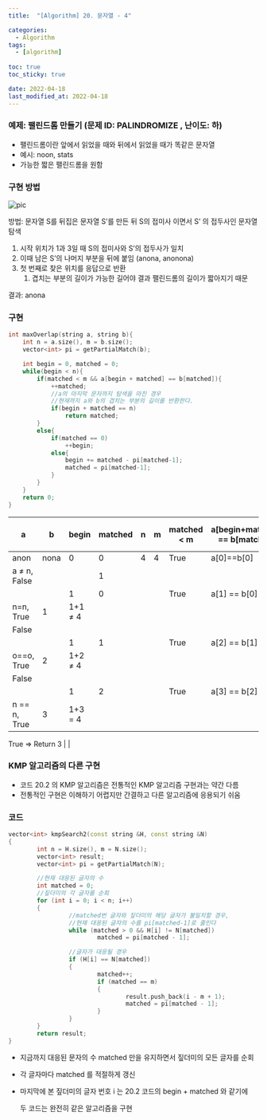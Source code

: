 ```yaml
---
title:  "[Algorithm] 20. 문자열 - 4"

categories:
  - Algorithm
tags:
  - [algorithm]
  
toc: true
toc_sticky: true

date: 2022-04-18
last_modified_at: 2022-04-18
---
```


### 예제: 팰린드롬 만들기 (문제 ID: PALINDROMIZE , 난이도: 하)

- 팰린드롬이란 앞에서 읽었을 때와 뒤에서 읽었을 때가 똑같은 문자열
- 예시: noon, stats
- 가능한 짧은 팰린드롬을 원함

### 구현 방법

![pic](https://s3.us-west-2.amazonaws.com/secure.notion-static.com/ff41cb14-ea86-4e75-9920-8bccaa139562/Untitled.png?X-Amz-Algorithm=AWS4-HMAC-SHA256&X-Amz-Content-Sha256=UNSIGNED-PAYLOAD&X-Amz-Credential=AKIAT73L2G45EIPT3X45%2F20220422%2Fus-west-2%2Fs3%2Faws4_request&X-Amz-Date=20220422T141828Z&X-Amz-Expires=86400&X-Amz-Signature=a02637e31a917d5c430798630646a43ba47c7a1883f60001f222cebe7d60a603&X-Amz-SignedHeaders=host&response-content-disposition=filename%20%3D%22Untitled.png%22&x-id=GetObject)

방법: 문자열 S를 뒤집은 문자열 S’를 만든 뒤 S의 접미사 이면서 S’ 의 접두사인 문자열 탐색

1. 시작 위치가 1과 3일 때 S의 접미사와 S’의 접두사가 일치
2. 이때 남은 S’의 나머지 부분을 뒤에 붙임 (anona, anonona)
3. 첫 번째로 찾은 위치를 응답으로 반환
    1. 겹치는 부분의 길이가 가능한 길어야 결과 팰린드롬의 길이가 짧아지기 때문

결과: anona

### 구현

```cpp
int maxOverlap(string a, string b){
    int n = a.size(), m = b.size();
    vector<int> pi = getPartialMatch(b);

    int begin = 0, matched = 0;
    while(begin < n){
        if(matched < m && a[begin + matched] == b[matched]){
            ++matched;
            //a의 마지막 문자까지 탐색을 마친 경우
            //현재까지 a와 b의 겹치는 부분의 길이를 반환한다.
            if(begin + matched == n)
                return matched;
        }
        else{
            if(matched == 0)
                ++begin;
            else{
                begin += matched - pi[matched-1];
                matched = pi[matched-1];
            }
        }
    }
    return 0;
}
```

| a | b | begin | matched | n | m | matched < m | a[begin+matched] == b[matched] | matched | begin + matched == n | begin |
| --- | --- | --- | --- | --- | --- | --- | --- | --- | --- | --- |
| anon | nona | 0 | 0 | 4 | 4 | True  | a[0]==b[0] 
a ≠ n, False |  |  | 1 |
|  |  | 1 | 0 |  |  | True | a[1] == b[0]
n=n, True | 1 | 1+1 ≠ 4
False |  |
|  |  | 1 | 1 |  |  | True | a[2] == b[1]
o==o, True | 2 | 1+2 ≠ 4
False |  |
|  |  | 1 | 2 |  |  | True | a[3] == b[2]
n == n, True | 3 | 1+3 = 4
True 
⇒ Return 3 |  |

### KMP 알고리즘의 다른 구현

- 코드 20.2 의 KMP 알고리즘은 전통적인 KMP 알고리즘 구현과는 약간 다름
- 전통적인 구현은 이해하기 어렵지만 간결하고 다른 알고리즘에 응용되기 쉬움

### 코드

```cpp
vector<int> kmpSearch2(const string &H, const string &N)
{
        int n = H.size(), m = N.size();
        vector<int> result;
        vector<int> pi = getPartialMatch(N);

        //현재 대응된 글자의 수
        int matched = 0;
        //짚더미의 각 글자를 순회
        for (int i = 0; i < n; i++)
        {
                 //matched번 글자와 짚더미의 해당 글자가 불일치할 경우,
                 //현재 대응된 글자의 수를 pi[matched-1]로 줄인다
                 while (matched > 0 && H[i] != N[matched])
                         matched = pi[matched - 1];

                 //글자가 대응될 경우
                 if (H[i] == N[matched])
                 {
                         matched++;
                         if (matched == m)
                         {
                                 result.push_back(i - m + 1);
                                 matched = pi[matched - 1];
                         }
                 }
        }
        return result;
}
```

- 지금까지 대응된 문자의 수 matched 만을 유지하면서 짚더미의 모든 글자를 순회
- 각 글자마다 matched 를 적절하게 갱신
- 마지막에 본 짚더미의 글자 번호 i 는 20.2 코드의 begin + matched 와 같기에
    
    두 코드는 완전히 같은 알고리즘을 구현

